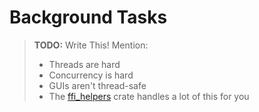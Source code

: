 # Background Tasks

> **TODO:** Write This! Mention:
>
> - Threads are hard
> - Concurrency is hard
> - GUIs aren't thread-safe
> - The [ffi_helpers] crate handles a lot of this for you

[ffi_helpers]: https://crates.io/crates/ffi_helpers/
